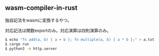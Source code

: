 ## wasm-compiler-in-rust

独自記法をwasmに変換するやつ。

対応記法は関数exportのみ。対応演算は四則演算のみ。

```sh
$ echo "fn add(a, b) { a + b }; fn multiple(a, b) { a * b };" > a.txt
$ cargo run
$ python3 -m http.server
```
